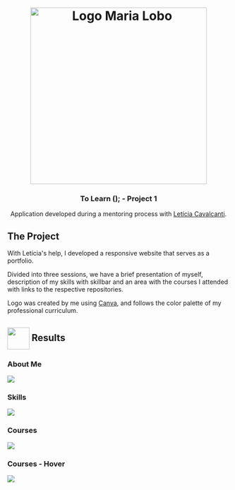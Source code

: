  <h1 align="center">
    <img alt="Logo Maria Lobo" src="https://user-images.githubusercontent.com/65983895/85108068-6a768200-b1e5-11ea-910d-ec3f887cea83.png" width="400px" />
</h1>

<h3 align="center">
 To Learn (); - Project 1
</h3>
 <p align="center"> Application developed during a mentoring process with <a href ="https://www.linkedin.com/in/leticia-lima-cavalcanti/"> Letícia Cavalcanti</a>. </P>
<h2> The Project </h2>
<p> With Letícia's help, I developed a responsive website that serves as a portfolio. </p> 
<p>Divided into three sessions, we have a brief presentation of myself, description of my skills with skillbar 
and an area with the courses I attended with links to the respective repositories. </p>
<p>Logo was created by me using <a href="https://www.canva.com/"> Canva</a>, and follows the color palette of my professional curriculum.

 <h2><img src="https://static.thenounproject.com/png/25759-200.png"width="50px" height="50px" align="center"/> Results</h2>
 
 <h3> About Me </h3>
 <img src="https://user-images.githubusercontent.com/65983895/85108641-73b41e80-b1e6-11ea-8bb4-0fa7a07b9e57.PNG"/>
 
 
 <h3> Skills </h3>
 <img src="https://user-images.githubusercontent.com/65983895/85108644-757de200-b1e6-11ea-8796-b9acfce4e633.PNG"/> 
 
 
 <h3> Courses </h3>
  <img src="https://user-images.githubusercontent.com/65983895/85108647-76167880-b1e6-11ea-876b-5b55c8999b84.PNG"/>
 
  
 <h3> Courses - Hover </h3>
  <img src="https://user-images.githubusercontent.com/65983895/85108646-757de200-b1e6-11ea-97e8-ce109b5790c1.PNG"/>
